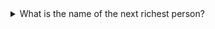 <details>
  <summary>What is the name of the next richest person?</summary>
    - I don't know
</details>
  
